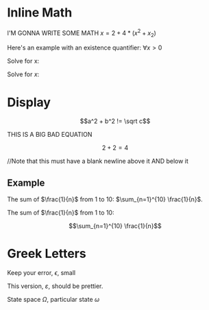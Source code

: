 # Inline Math

I'M GONNA WRITE SOME MATH $x = 2 + 4 * (x^2 + x_2)$

Here's an example with an existence quantifier: $\forall x > 0$

Solve for x:

Solve for $x$:


# Display

$$a^2 + b^2 != \sqrt c$$

THIS IS A BIG BAD EQUATION  

$$2+2=4$$   

//Note that this must have a blank newline above it AND below it

## Example

The sum of $\frac{1}{n}$ from 1 to 10: $\sum_{n=1}^{10} \frac{1}{n}$.

The sum of $\frac{1}{n}$ from 1 to 10: 

$$\sum_{n=1}^{10} \frac{1}{n}$$


# Greek Letters

Keep your error, $\epsilon$, small

This version, $\varepsilon$, should be prettier.

State space $\Omega$, particular state $\omega$
